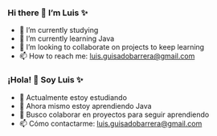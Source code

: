 ### Hi there 👋 I’m Luis ✨

- 🔭 I’m currently studying
- 🌱 I’m currently learning Java
- 👯 I’m looking to collaborate on projects to keep learning
- 📫 How to reach me: luis.guisadobarrera@gmail.com

### ¡Hola! 👋 Soy Luis ✨

- 🔭 Actualmente estoy estudiando
- 🌱 Ahora mismo estoy aprendiendo Java
- 👯 Busco colaborar en proyectos para seguir aprendiendo
- 📫 Cómo contactarme: luis.guisadobarrera@gmail.com

